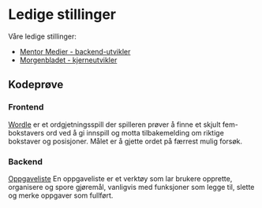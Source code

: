 # Ledige stillinger

Våre ledige stillinger:

- [Mentor Medier - backend-utvikler](./positions/mentor_medier_backendutvikler.md)
- [Morgenbladet - kjerneutvikler](./positions/morgenbladet_utvikler.md)

## Kodeprøve

### Frontend

[Wordle](./wordle.md) er et ordgjetningsspill der spilleren prøver å finne et skjult fem-bokstavers ord ved å gi innspill og motta tilbakemelding om riktige bokstaver og posisjoner. Målet er å gjette ordet på færrest mulig forsøk.

### Backend

[Oppgaveliste](./oppgaveliste.md)
En oppgaveliste er et verktøy som lar brukere opprette, organisere og spore gjøremål, vanligvis med funksjoner som legge til, slette og merke oppgaver som fullført.
